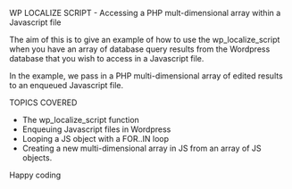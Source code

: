 WP LOCALIZE SCRIPT - Accessing a PHP mult-dimensional array within a Javascript file

The aim of this is to give an example of how to use the wp_localize_script
when you have an array of database query results from the Wordpress
database that you wish to access in a Javascript file.

In the example, we pass in a PHP multi-dimensional array of edited results
to an enqueued Javascript file.

TOPICS COVERED
* The wp_localize_script function
* Enqueuing Javascript files in Wordpress
* Looping a JS object with a FOR..IN loop
* Creating a new multi-dimensional array in JS from an array of JS objects.

Happy coding